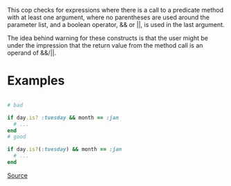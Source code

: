 
This cop checks for expressions where there is a call to a predicate
method with at least one argument, where no parentheses are used around
the parameter list, and a boolean operator, && or ||, is used in the
last argument.

The idea behind warning for these constructs is that the user might
be under the impression that the return value from the method call is
an operand of &&/||.

# Examples

```ruby

# bad

if day.is? :tuesday && month == :jan
  # ...
end
# good

if day.is?(:tuesday) && month == :jan
  # ...
end
```

[Source](http://www.rubydoc.info/gems/rubocop/RuboCop/Cop/Lint/RequireParentheses)